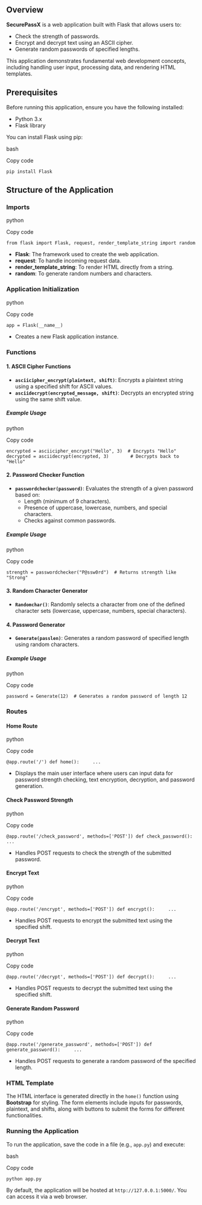## Overview

**SecurePassX** is a web application built with Flask that allows users to:

- Check the strength of passwords.
- Encrypt and decrypt text using an ASCII cipher.
- Generate random passwords of specified lengths.

This application demonstrates fundamental web development concepts, including handling user input, processing data, and rendering HTML templates.

## Prerequisites

Before running this application, ensure you have the following installed:

- Python 3.x
- Flask library

You can install Flask using pip:

bash

Copy code

`pip install Flask`

## Structure of the Application

### Imports

python

Copy code

`from flask import Flask, request, render_template_string import random`

- **Flask**: The framework used to create the web application.
- **request**: To handle incoming request data.
- **render_template_string**: To render HTML directly from a string.
- **random**: To generate random numbers and characters.

### Application Initialization

python

Copy code

`app = Flask(__name__)`

- Creates a new Flask application instance.

### Functions

#### 1. ASCII Cipher Functions

- **`asciicipher_encrypt(plaintext, shift)`**: Encrypts a plaintext string using a specified shift for ASCII values.
- **`asciidecrypt(encrypted_message, shift)`**: Decrypts an encrypted string using the same shift value.

##### Example Usage

python

Copy code

`encrypted = asciicipher_encrypt("Hello", 3)  # Encrypts "Hello" decrypted = asciidecrypt(encrypted, 3)        # Decrypts back to "Hello"`

#### 2. Password Checker Function

- **`passwordchecker(password)`**: Evaluates the strength of a given password based on:
    - Length (minimum of 9 characters).
    - Presence of uppercase, lowercase, numbers, and special characters.
    - Checks against common passwords.

##### Example Usage

python

Copy code

`strength = passwordchecker("P@ssw0rd")  # Returns strength like "Strong"`

#### 3. Random Character Generator

- **`Randomchar()`**: Randomly selects a character from one of the defined character sets (lowercase, uppercase, numbers, special characters).

#### 4. Password Generator

- **`Generate(passlen)`**: Generates a random password of specified length using random characters.

##### Example Usage

python

Copy code

`password = Generate(12)  # Generates a random password of length 12`

### Routes

#### Home Route

python

Copy code

`@app.route('/') def home():     ...`

- Displays the main user interface where users can input data for password strength checking, text encryption, decryption, and password generation.

#### Check Password Strength

python

Copy code

`@app.route('/check_password', methods=['POST']) def check_password():     ...`

- Handles POST requests to check the strength of the submitted password.

#### Encrypt Text

python

Copy code

`@app.route('/encrypt', methods=['POST']) def encrypt():     ...`

- Handles POST requests to encrypt the submitted text using the specified shift.

#### Decrypt Text

python

Copy code

`@app.route('/decrypt', methods=['POST']) def decrypt():     ...`

- Handles POST requests to decrypt the submitted text using the specified shift.

#### Generate Random Password

python

Copy code

`@app.route('/generate_password', methods=['POST']) def generate_password():     ...`

- Handles POST requests to generate a random password of the specified length.

### HTML Template

The HTML interface is generated directly in the `home()` function using **Bootstrap** for styling. The form elements include inputs for passwords, plaintext, and shifts, along with buttons to submit the forms for different functionalities.

### Running the Application

To run the application, save the code in a file (e.g., `app.py`) and execute:

bash

Copy code

`python app.py`

By default, the application will be hosted at `http://127.0.0.1:5000/`. You can access it via a web browser.

